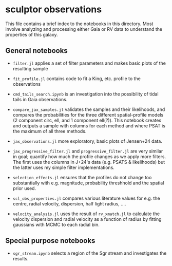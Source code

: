 # sculptor observations
This file contains a brief index to the notebooks in this directory. 
Most involve analyzing and processing either Gaia or RV data to understand
the properties of this galaxy.

## General notebooks
- `filter.jl` applies a set of filter parameters and makes basic plots of the resulting sample
- `fit_profile.jl` contains code to fit a King, etc. profile to the observations




- `cmd_tails_search.ipynb` is an investigation into the possibility of tidal tails in Gaia observations. 
- `compare_jax_samples.jl` validates the samples and their likelihoods, and compares the probabilities for the three different spatial-profile models (2 component circ, ell, and 1 component ell(?)). This notebook creates and outputs a sample with columns for each method and where PSAT is the maximum of all three methods.
- `jax_observations.jl` more exploratory, basic plots of Jensen+24 data.

- `jax_progressive_filter.jl` and `progressive_filter.jl` are very similar in goal; quantify how much the profile changes as we apply more filters. The first uses the columns in J+24's data (e.g. PSATS & likelihoods) but the latter uses my simple filter implementations.

- `selection_effects.jl` ensures that the profiles do not change too substantially with e.g. magnitude, probability threshhold and the spatial prior used.
- `scl_obs_properties.jl` compares various literature values for e.g. the centre, radial velocity, dispersion, half light radius, ....
- `velocity_analysis.jl` uses the result of `rv_xmatch.jl` to calculate the velocity dispersion and radial velocity as a function of radius by fitting gaussians with MCMC to each radial bin.



## Special purpose notebooks
- `sgr_stream.ipynb` selects a region of the Sgr stream and investigates the results.
